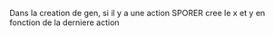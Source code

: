 Dans la creation de gen, si il y a une action SPORER cree le x et y en fonction de la derniere action 
